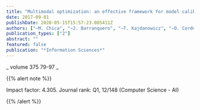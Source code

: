 ```yaml
---
title: "Multimodal optimization: an effective framework for model calibration"
date: 2017-09-01
publishDate: 2020-05-15T15:57:23.085411Z
authors: ["~M. Chica", "~J. Barranquero", "~T. Kajdanowicz", "~O. Cordón", "~S. Damas"]
publication_types: ["2"]
abstract: ""
featured: false
publication: "*Information Sciences*"
---
```



_ volume 375 79-97 _


{{% alert note %}}

Impact factor: 4.305. Journal rank: Q1, 12/148 (Computer Science - AI)

{{% /alert %}}

